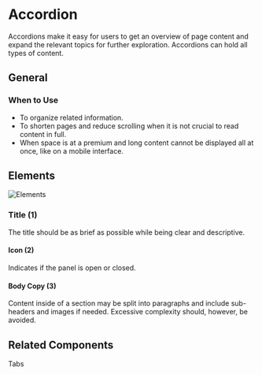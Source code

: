 # Accordion

Accordions make it easy for users to get an overview of page content and expand the relevant topics for further exploration. Accordions can hold all types of content.

## General

### When to Use

- To organize related information.
- To shorten pages and reduce scrolling when it is not crucial to read content in full.
- When space is at a premium and long content cannot be displayed all at once, like on a mobile interface.

## Elements

![Elements](/assets/3_components/accordion/image-20200810110853155.png)

### Title (1)

The title should be as brief as possible while being clear and descriptive.

#### Icon (2)

Indicates if the panel is open or closed.

#### Body Copy (3)

Content inside of a section may be split into paragraphs and include sub-headers and images if needed. Excessive complexity should, however, be avoided.

## Related Components

Tabs



